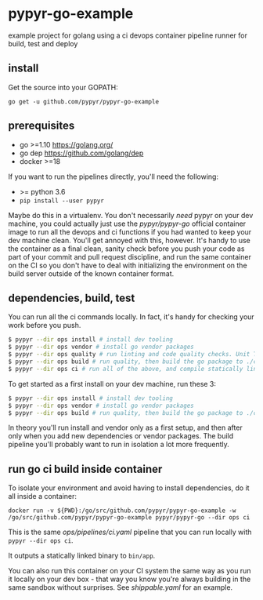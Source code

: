 # pypyr-go-example
example project for golang using a ci devops container pipeline runner for
build, test and deploy

## install
Get the source into your GOPATH:

`go get -u github.com/pypyr/pypyr-go-example`

## prerequisites
- go >=1.10 https://golang.org/
- go dep https://github.com/golang/dep
- docker >=18

If you want to run the pipelines directly, you'll need the following:
- &gt;= python 3.6
- `pip install --user pypyr`

Maybe do this in a virtualenv. You don't necessarily _need_ pypyr on your
dev machine, you could actually just use the _pypyr/pypyr-go_ official container
image to run all the devops and ci functions if you had wanted to keep your dev
machine clean. You'll get annoyed with this, however. It's handy to use the
container as a final clean, sanity check before you push your code as part of
your commit and pull request discipline, and run the same container on the CI
so you don't have to deal with initializing the environment on the build server
outside of the known container format.

## dependencies, build, test
You can run all the ci commands locally. In fact, it's handy for checking your
work before you push.
```bash
$ pypyr --dir ops install # install dev tooling
$ pypyr --dir ops vendor # install go vendor packages
$ pypyr --dir ops quality # run linting and code quality checks. Unit Tests.
$ pypyr --dir ops build # run quality, then build the go package to ./cmd/magritte
$ pypyr --dir ops ci # run all of the above, and compile statically linked binary to ./bin/app
```

To get started as a first install on your dev machine, run these 3:
```bash
$ pypyr --dir ops install # install dev tooling
$ pypyr --dir ops vendor # install go vendor packages
$ pypyr --dir ops build # run quality, then build the go package to ./cmd/magritte
```

In theory you'll run install and vendor only as a first setup, and then after
only when you add new dependencies or vendor packages. The build pipeline you'll
probably want to run in isolation a lot more frequently.

## run go ci build inside container
To isolate your environment and avoid having to install dependencies, do it
all inside a container:

`docker run -v ${PWD}:/go/src/github.com/pypyr/pypyr-go-example -w /go/src/github.com/pypyr/pypyr-go-example pypyr/pypyr-go --dir ops ci`

This is the same _ops/pipelines/ci.yaml_ pipeline that you can run locally with
`pypyr --dir ops ci`.

It outputs a statically linked binary to `bin/app`.

You can also run this container on your CI system the same way as you run it
locally on your dev box - that way you know you're always building in the same
sandbox without surprises. See _shippable.yaml_ for an example.
